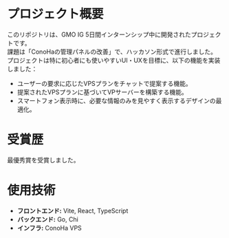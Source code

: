 # プロジェクト概要

このリポジトリは、GMO IG 5日間インターンシップ中に開発されたプロジェクトです。<br/>
課題は「ConoHaの管理パネルの改善」で、ハッカソン形式で進行しました。<br/>
プロジェクトは特に初心者にも使いやすいUI・UXを目標に、以下の機能を実装しました：

- ユーザーの要求に応じたVPSプランをチャットで提案する機能。
- 提案されたVPSプランに基づいてVPサーバーを構築する機能。
- スマートフォン表示時に、必要な情報のみを見やすく表示するデザインの最適化。

# 受賞歴

最優秀賞を受賞しました。

# 使用技術

- **フロントエンド:** Vite, React, TypeScript
- **バックエンド:** Go, Chi
- **インフラ:** ConoHa VPS


